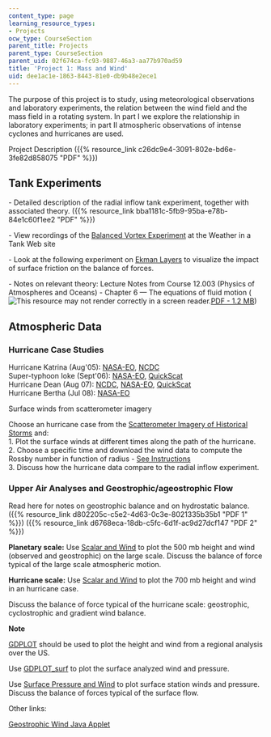```yaml
---
content_type: page
learning_resource_types:
- Projects
ocw_type: CourseSection
parent_title: Projects
parent_type: CourseSection
parent_uid: 02f674ca-fc93-9887-46a3-aa77b970ad59
title: 'Project 1: Mass and Wind'
uid: dee1ac1e-1863-8443-81e0-db9b48e2ece1
---
```


The purpose of this project is to study, using meteorological observations and laboratory experiments, the relation between the wind field and the mass field in a rotating system. In part I we explore the relationship in laboratory experiments; in part II atmospheric observations of intense cyclones and hurricanes are used.

Project Description ({{% resource_link c26dc9e4-3091-802e-bd6e-3fe82d858075 "PDF" %}})

Tank Experiments
----------------

\- Detailed description of the radial inflow tank experiment, together with associated theory. ({{% resource_link bba1181c-5fb9-95ba-e78b-84e1c60f1ee2 "PDF" %}})

\- View recordings of the [Balanced Vortex Experiment](http://weathertank.mit.edu/links/projects/balanced-vortex-introduction/balanced-vortex-theory) at the Weather in a Tank Web site

\- Look at the following experiment on [Ekman Layers](http://weathertank.mit.edu/links/projects/ekman-layers-introduction) to visualize the impact of surface friction on the balance of forces.

\- Notes on relevant theory: Lecture Notes from Course 12.003 (Physics of Atmospheres and Oceans) - Chapter 6 — The equations of fluid motion (![This resource may not render correctly in a screen reader.](/images/inacessible.gif)[PDF - 1.2 MB](http://weathertank.mit.edu/wp-content/uploads/2017/04/chap6.pdf))

Atmospheric Data
----------------

### Hurricane Case Studies

Hurricane Katrina (Aug'05): [NASA-EO](http://earthobservatory.nasa.gov/NaturalHazards/view.php?id=15399
), [NCDC](https://www.ncdc.noaa.gov/sotc/tropical-cyclones/200508)  
Super-typhoon Ioke (Sept'06): [NASA-EO](http://earthobservatory.nasa.gov/IOTD/view.php?id=6914
), [QuickScat](http://cersat.ifremer.fr/data/products/cal-val/quikscat/quickscat-winds)  
Hurricane Dean (Aug 07): [NCDC](https://www.ncdc.noaa.gov/sotc/tropical-cyclones/200708), [NASA-EO](http://earthobservatory.nasa.gov/NaturalHazards/view.php?id=18889
), [QuickScat](http://cersat.ifremer.fr/data/products/cal-val/quikscat/quickscat-winds)  
Hurricane Bertha (Jul 08): [NASA-EO](http://earthobservatory.nasa.gov/NaturalHazards/view.php?id=20209
)

Surface winds from scatterometer imagery

Choose an hurricane case from the [Scatterometer Imagery of Historical Storms](http://www.remss.com/) and:  
1\. Plot the surface winds at different times along the path of the hurricane.  
2\. Choose a specific time and download the wind data to compute the Rossby number in function of radius - [See Instructions](http://weatherclimatelab.mit.edu/scatterometer-instructions)  
3\. Discuss how the hurricane data compare to the radial inflow experiment.

### Upper Air Analyses and Geostrophic/ageostrophic Flow

Read here for notes on geostrophic balance and on hydrostatic balance. ({{% resource_link d802205c-c5e2-4d63-0c3e-8021335b35b1 "PDF 1" %}}) ({{% resource_link d6768eca-18db-c5fc-6d1f-ac9d27dcf147 "PDF 2" %}})

**Planetary scale:** Use [Scalar and Wind](http://paoc.mit.edu/synoptic/custom/anyscalarwind.asp) to plot the 500 mb height and wind (observed and geostrophic) on the large scale. Discuss the balance of force typical of the large scale atmospheric motion.

**Hurricane scale:** Use [Scalar and Wind](http://paoc.mit.edu/synoptic/custom/anyscalarwind.asp) to plot the 700 mb height and wind in an hurricane case.

Discuss the balance of force typical of the hurricane scale: geostrophic, cyclostrophic and gradient wind balance.

**Note**

[GDPLOT](http://ferrel.mit.edu/gempk/gdplot_surf.asp) should be used to plot the height and wind from a regional analysis over the US.

Use [GDPLOT\_surf](http://ferrel.mit.edu/gempk/gdplot_surf.asp) to plot the surface analyzed wind and pressure.

Use [Surface Pressure and Wind](http://paoc.mit.edu/synoptic/custom/surfacepress.asp) to plot surface station winds and pressure. Discuss the balance of forces typical of the surface flow.

Other links:

[Geostrophic Wind Java Applet](http://eesc.ldeo.columbia.edu/courses/ees/climate/labs/atm/forces/forces.html)